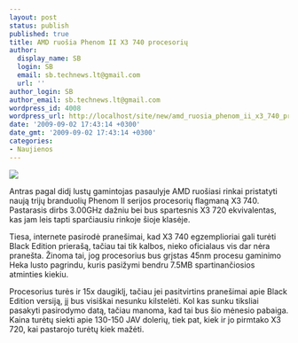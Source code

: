```yaml
---
layout: post
status: publish
published: true
title: AMD ruošia Phenom II X3 740 procesorių
author:
  display_name: SB
  login: SB
  email: sb.technews.lt@gmail.com
  url: ''
author_login: SB
author_email: sb.technews.lt@gmail.com
wordpress_id: 4008
wordpress_url: http://localhost/site/new/amd_ruosia_phenom_ii_x3_740_procesoriu/
date: '2009-09-02 17:43:14 +0300'
date_gmt: '2009-09-02 17:43:14 +0300'
categories:
- Naujienos
---
```

<div class="imgright"><img src="http://t1.gstatic.com/images?q=tbn:KMaxOPrVSQkrIM:http://www.bestpc.lv/images/CPU%2520Desktop%2520Phenom%2520II%2520X3%2520720.jpg"  /></div>
<p>Antras pagal didį lustų gamintojas pasaulyje AMD ruošiasi rinkai pristatyti naują trijų branduolių Phenom II serijos procesorių flagmaną X3 740. Pastarasis dirbs 3.00GHz dažniu bei bus spartesnis X3 720 ekvivalentas, kas jam leis tapti sparčiausiu rinkoje šioje klasėje.</p>
<p>Tiesa, internete pasirodė pranešimai, kad X3 740 egzemplioriai gali turėti Black Edition prierašą, tačiau tai tik kalbos, nieko oficialaus vis dar nėra pranešta. Žinoma tai, jog procesorius bus grįstas 45nm procesu gaminimo Heka lusto pagrindu, kuris pasižymi bendru 7.5MB spartinančiosios atminties kiekiu.</p>
<p>Procesorius turės ir 15x daugiklį, tačiau jei pasitvirtins pranešimai apie Black Edition versiją, jį bus visiškai nesunku kilstelėti. Kol kas sunku tiksliai pasakyti pasirodymo datą, tačiau manoma, kad tai bus šio mėnesio pabaiga. Kaina turėtų siekti apie 130-150 JAV dolerių, tiek pat, kiek ir jo pirmtako X3 720, kai pastarojo turėtų kiek mažėti.<br /></p>
